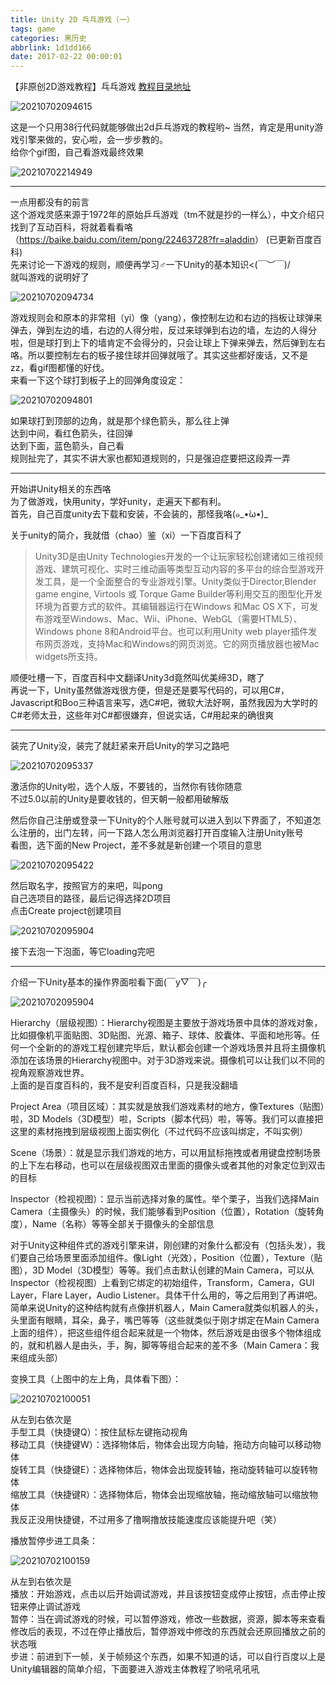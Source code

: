 ```yaml
---
title: Unity 2D 乓乓游戏（一）
tags: game
categories: 黑历史
abbrlink: 1d1dd166
date: 2017-02-22 00:00:01
---
```

【非原创2D游戏教程】乓乓游戏
[教程目录地址](https://blooddot.cool/posts/dbdef186/)
<!-- more -->
<!-- cSpell:disable -->

![20210702094615](https://raw.githubusercontent.com/blooddot/FigureBed/master/blog/20210702094615.png)

这是一个只用38行代码就能够做出2d乒乓游戏的教程哟~ 当然，肯定是用unity游戏引擎来做的，安心啦，会一步步教的。  
给你个gif图，自己看游戏最终效果

![20210702214949](https://raw.githubusercontent.com/blooddot/FigureBed/master/blog/20210702214949.gif)

---

一点用都没有的前言  
这个游戏灵感来源于1972年的原始乒乓游戏（tm不就是抄的一样么），中文介绍只找到了互动百科，将就着看看咯（<https://baike.baidu.com/item/pong/22463728?fr=aladdin>） (已更新百度百科)  
先来讨论一下游戏的规则，顺便再学习♂一下Unity的基本知识<(￣︶￣)/  
就叫游戏的说明好了

![20210702094734](https://raw.githubusercontent.com/blooddot/FigureBed/master/blog/20210702094734.png)

游戏规则会和原本的非常相（yi）像（yang），像控制左边和右边的挡板让球弹来弹去，弹到左边的墙，右边的人得分啦，反过来球弹到右边的墙，左边的人得分啦，但是球打到上下的墙肯定不会得分的，只会让球上下弹来弹去，然后弹到左右咯。所以要控制左右的板子接住球并回弹就哦了。其实这些都好废话，又不是zz，看gif图都懂的好伐。  
来看一下这个球打到板子上的回弹角度设定：

![20210702094801](https://raw.githubusercontent.com/blooddot/FigureBed/master/blog/20210702094801.png)

如果球打到顶部的边角，就是那个绿色箭头，那么往上弹  
达到中间，看红色箭头，往回弹  
达到下面，蓝色箭头，自己看  
规则扯完了，其实不讲大家也都知道规则的，只是强迫症要把这段弄一弄

---

开始讲Unity相关的东西咯  
为了做游戏，快用unity，学好unity，走遍天下都有利。  
首先，自己百度unity去下载和安装，不会装的，那怪我咯(๑_•̀ω•́)_

关于unity的简介，我就借（chao）鉴（xi）一下百度百科了  
> Unity3D是由Unity Technologies开发的一个让玩家轻松创建诸如三维视频游戏、建筑可视化、实时三维动画等类型互动内容的多平台的综合型游戏开发工具，是一个全面整合的专业游戏引擎。Unity类似于Director,Blender game engine, Virtools 或 Torque Game Builder等利用交互的图型化开发环境为首要方式的软件。其编辑器运行在Windows 和Mac OS X下，可发布游戏至Windows、Mac、Wii、iPhone、WebGL（需要HTML5）、Windows phone 8和Android平台。也可以利用Unity web player插件发布网页游戏，支持Mac和Windows的网页浏览。它的网页播放器也被Mac widgets所支持。

顺便吐槽一下，百度百科中文翻译Unity3d竟然叫优美缔3D，瞎了  
再说一下，Unity虽然做游戏很方便，但是还是要写代码的，可以用C#，Javascript和Boo三种语言来写，选C#吧，微软大法好啊，虽然我因为大学时的C#老师太丑，这些年对C#都很嫌弃，但说实话，C#用起来的确很爽

---

装完了Unity没，装完了就赶紧来开启Unity的学习之路吧

![20210702095337](https://raw.githubusercontent.com/blooddot/FigureBed/master/blog/20210702095337.png)

激活你的Unity啦，选个人版，不要钱的，当然你有钱你随意  
不过5.0以前的Unity是要收钱的，但天朝一般都用破解版

然后你自己注册或登录一下Unity的个人账号就可以进入到以下界面了，不知道怎么注册的，出门左转，问一下路人怎么用浏览器打开百度输入注册Unity账号  
看图，选下面的New Project，差不多就是新创建一个项目的意思

![20210702095422](https://raw.githubusercontent.com/blooddot/FigureBed/master/blog/20210702095422.png)

然后取名字，按照官方的来吧，叫pong  
自己选项目的路径，最后记得选择2D项目  
点击Create project创建项目

![20210702095904](https://raw.githubusercontent.com/blooddot/FigureBed/master/blog/20210702095904.png)

接下去泡一下泡面，等它loading完吧

---

介绍一下Unity基本的操作界面啦看下面(￣y▽￣)╭

![20210702095904](https://raw.githubusercontent.com/blooddot/FigureBed/master/blog/20210702095904.png)

Hierarchy（层级视图）：Hierarchy视图是主要放于游戏场景中具体的游戏对象，比如摄像机平面贴图、3D贴图、光源、箱子、球体、胶囊体、平面和地形等。任何一个全新的的游戏工程创建完毕后，默认都会创建一个游戏场景并且将主摄像机添加在该场景的Hierarchy视图中。对于3D游戏来说。摄像机可以让我们以不同的视角观察游戏世界。  
上面的是百度百科的，我不是安利百度百科，只是我没翻墙

Project Area（项目区域）：其实就是放我们游戏素材的地方，像Textures（贴图）啦，3D Models（3D模型）啦，Scripts（脚本代码）啦，等等。我们可以直接把这里的素材拖拽到层级视图上面实例化（不过代码不应该叫绑定，不叫实例）

Scene（场景）：就是显示我们游戏的地方，可以用鼠标拖拽或者用键盘控制场景的上下左右移动，也可以在层级视图双击里面的摄像头或者其他的对象定位到双击的目标

Inspector（检视视图）：显示当前选择对象的属性。举个栗子，当我们选择Main Camera（主摄像头）的时候，我们能够看到Position（位置），Rotation（旋转角度），Name（名称）等等全部关于摄像头的全部信息

对于Unity这种组件式的游戏引擎来讲，刚创建的对象什么都没有（包括头发），我们要自己给场景里面添加组件。像Light（光效），Position（位置），Texture（贴图），3D Model（3D模型）等等。我们点击默认创建的Main Camera，可以从Inspector（检视视图）上看到它绑定的初始组件，Transform，Camera，GUI Layer，Flare Layer，Audio Listener。具体干什么用的，等之后用到了再讲吧。简单来说Unity的这种结构就有点像拼机器人，Main Camera就类似机器人的头，头里面有眼睛，耳朵，鼻子，嘴巴等等（这些就类似于刚才绑定在Main Camera上面的组件），把这些组件组合起来就是一个物体，然后游戏是由很多个物体组成的，就和机器人是由头，手，胸，脚等等组合起来的差不多（Main Camera：我来组成头部）

变换工具（上图中的左上角，具体看下图）：

![20210702100051](https://raw.githubusercontent.com/blooddot/FigureBed/master/blog/20210702100051.png)

从左到右依次是  
手型工具（快捷键Q）：按住鼠标左键拖动视角  
移动工具（快捷键W）：选择物体后，物体会出现方向轴，拖动方向轴可以移动物体  
旋转工具（快捷键E）：选择物体后，物体会出现旋转轴，拖动旋转轴可以旋转物体  
缩放工具（快捷键R）：选择物体后，物体会出现缩放轴，拖动缩放轴可以缩放物体  
我反正没用快捷键，不过用多了撸啊撸放技能速度应该能提升吧（笑）  

播放暂停步进工具条：

![20210702100159](https://raw.githubusercontent.com/blooddot/FigureBed/master/blog/20210702100159.png)

从左到右依次是  
播放：开始游戏，点击以后开始调试游戏，并且该按钮变成停止按钮，点击停止按钮来停止调试游戏  
暂停：当在调试游戏的时候，可以暂停游戏，修改一些数据，资源，脚本等来查看修改后的表现，不过在停止播放后，暂停游戏中修改的东西就会还原回播放之前的状态哦  
步进：前进到下一帧，关于帧频这个东西，如果不知道的话，可以自行百度以上是Unity编辑器的简单介绍，下面要进入游戏主体教程了哟吼吼吼吼
